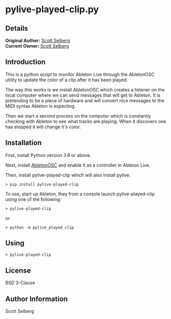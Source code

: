 # pylive-played-clip.py

## Details

**Original Author:** [Scott Selberg](mailto:scott_selberg@keysight.com)  
**Current Owner:** [Scott Selberg](mailto:scott_selberg@keysight.com)  

## Introduction

This is a python script to monitor Ableton Live through the AbletonOSC
utility to update the color of a clip after it has been played.

The way this works is we install AbletonOSC which creates a listener on
the local computer where we can send messages that will get to Ableton.
It is pretending to be a piece of hardware and will convert nice messages
to the MIDI syntax Ableton is expecting.

Then we start a second process on the computer which is constantly checking
with Ableton to see what tracks are playing.  When it discovers one has stopped
it will change it's color.

## Installation

First, install Python version 3.8 or above.

Next, install [AbletonOSC](https://github.com/ideoforms/AbletonOSC) and
enable it as a controller in Ableton Live.

Then, install pylive-played-clip which will also install pylive.

```console
> pip install pylive-played-clip
```

To use, start up Ableton, they from a console launch pylive-played-clip using
one of the following:

```console
> pylive-played-clip
```

or

```console
> python -m pylive_played_clip
```

## Using

```none
> pylive-played-clip
```

## License

BSD 3-Clause

## Author Information

Scott Selberg
